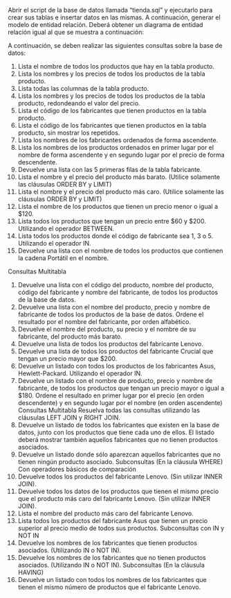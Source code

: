 Abrir el script de la base de datos llamada “tienda.sql” y ejecutarlo para crear sus tablas e
insertar datos en las mismas. A continuación, generar el modelo de entidad relación. Deberá
obtener un diagrama de entidad relación igual al que se muestra a continuación:

A continuación, se deben realizar las siguientes consultas sobre la base de datos:
1. Lista el nombre de todos los productos que hay en la tabla producto.
2. Lista los nombres y los precios de todos los productos de la tabla producto.
3. Lista todas las columnas de la tabla producto.
4. Lista los nombres y los precios de todos los productos de la tabla producto, redondeando
el valor del precio.
5. Lista el código de los fabricantes que tienen productos en la tabla producto.
6. Lista el código de los fabricantes que tienen productos en la tabla producto, sin mostrar
los repetidos.
7. Lista los nombres de los fabricantes ordenados de forma ascendente.
8. Lista los nombres de los productos ordenados en primer lugar por el nombre de forma
ascendente y en segundo lugar por el precio de forma descendente.
9. Devuelve una lista con las 5 primeras filas de la tabla fabricante.
10. Lista el nombre y el precio del producto más barato. (Utilice solamente las cláusulas
ORDER BY y LIMIT)
11. Lista el nombre y el precio del producto más caro. (Utilice solamente las cláusulas ORDER
BY y LIMIT)
12. Lista el nombre de los productos que tienen un precio menor o igual a $120.
13. Lista todos los productos que tengan un precio entre $60 y $200. Utilizando el operador
BETWEEN.
14. Lista todos los productos donde el código de fabricante sea 1, 3 o 5. Utilizando el operador
IN.
15. Devuelve una lista con el nombre de todos los productos que contienen la cadena Portátil
en el nombre.

Consultas Multitabla
1. Devuelve una lista con el código del producto, nombre del producto, código del fabricante
y nombre del fabricante, de todos los productos de la base de datos.
2. Devuelve una lista con el nombre del producto, precio y nombre de fabricante de todos
los productos de la base de datos. Ordene el resultado por el nombre del fabricante, por
orden alfabético.
3. Devuelve el nombre del producto, su precio y el nombre de su fabricante, del producto
más barato.
4. Devuelve una lista de todos los productos del fabricante Lenovo.
5. Devuelve una lista de todos los productos del fabricante Crucial que tengan un precio
mayor que $200.
6. Devuelve un listado con todos los productos de los fabricantes Asus, Hewlett-Packard.
Utilizando el operador IN.
7. Devuelve un listado con el nombre de producto, precio y nombre de fabricante, de todos
los productos que tengan un precio mayor o igual a $180. Ordene el resultado en primer
lugar por el precio (en orden descendente) y en segundo lugar por el nombre (en orden
ascendente)
Consultas Multitabla
Resuelva todas las consultas utilizando las cláusulas LEFT JOIN y RIGHT JOIN.
1. Devuelve un listado de todos los fabricantes que existen en la base de datos, junto con los
productos que tiene cada uno de ellos. El listado deberá mostrar también aquellos
fabricantes que no tienen productos asociados.
2. Devuelve un listado donde sólo aparezcan aquellos fabricantes que no tienen ningún
producto asociado.
Subconsultas (En la cláusula WHERE)
Con operadores básicos de comparación
1. Devuelve todos los productos del fabricante Lenovo. (Sin utilizar INNER JOIN).
2. Devuelve todos los datos de los productos que tienen el mismo precio que el producto
más caro del fabricante Lenovo. (Sin utilizar INNER JOIN).
3. Lista el nombre del producto más caro del fabricante Lenovo.
4. Lista todos los productos del fabricante Asus que tienen un precio superior al precio
medio de todos sus productos.
Subconsultas con IN y NOT IN
1. Devuelve los nombres de los fabricantes que tienen productos asociados. (Utilizando IN o
NOT IN).
2. Devuelve los nombres de los fabricantes que no tienen productos asociados. (Utilizando
IN o NOT IN).
Subconsultas (En la cláusula HAVING)
1. Devuelve un listado con todos los nombres de los fabricantes que tienen el mismo número
de productos que el fabricante Lenovo.